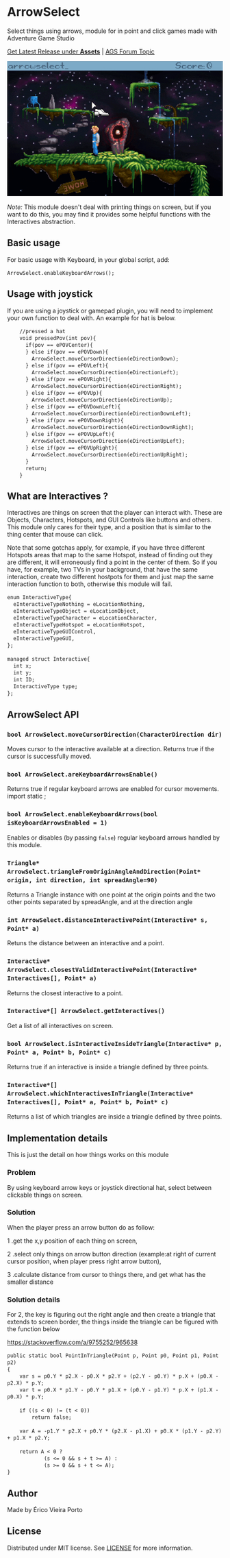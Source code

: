 # ArrowSelect
Select things using arrows, module for in point and click games made with
Adventure Game Studio

[Get Latest Release under **Assets**](https://github.com/ericoporto/arrowselect/releases/latest) | [AGS Forum Topic](https://www.adventuregamestudio.co.uk/forums/index.php?topic=57379.0)

![](arrowselect_demo.gif)

_Note:_ This module doesn't deal with printing things on screen, but if you want to do
this, you may find it provides some helpful functions with the Interactives
abstraction.

## Basic usage

For basic usage with Keyboard, in your global script, add:

```AGS Script
ArrowSelect.enableKeyboardArrows();
```

## Usage with joystick

If you are using a joystick or gamepad plugin, you will need to implement your
own function to deal with. An example for hat is below.

```AGS Script
    //pressed a hat
    void pressedPov(int pov){
      if(pov == ePOVCenter){
      } else if(pov == ePOVDown){
        ArrowSelect.moveCursorDirection(eDirectionDown);
      } else if(pov == ePOVLeft){
        ArrowSelect.moveCursorDirection(eDirectionLeft);
      } else if(pov == ePOVRight){
        ArrowSelect.moveCursorDirection(eDirectionRight);
      } else if(pov == ePOVUp){
        ArrowSelect.moveCursorDirection(eDirectionUp);
      } else if(pov == ePOVDownLeft){
        ArrowSelect.moveCursorDirection(eDirectionDownLeft);
      } else if(pov == ePOVDownRight){
        ArrowSelect.moveCursorDirection(eDirectionDownRight);
      } else if(pov == ePOVUpLeft){
        ArrowSelect.moveCursorDirection(eDirectionUpLeft);
      } else if(pov == ePOVUpRight){
        ArrowSelect.moveCursorDirection(eDirectionUpRight);
      }
      return;
    }
```

## What are Interactives ?

Interactives are things on screen that the player can interact with.
These are Objects, Characters, Hotspots, and GUI Controls like buttons and others.
This module only cares for their type, and a position that is similar to the
thing center that mouse can click.

Note that some gotchas apply, for example, if you have three different Hotspots
areas that map to the same Hotspot, instead of finding out they are different,
it will erroneously find a point in the center of them. So if you have, for
example, two TVs in your background, that have the same interaction, create
two different hostpots for them and just map the same interaction function to
both, otherwise this module will fail.

```AGS Script
enum InteractiveType{
  eInteractiveTypeNothing = eLocationNothing,
  eInteractiveTypeObject = eLocationObject,
  eInteractiveTypeCharacter = eLocationCharacter,
  eInteractiveTypeHotspot = eLocationHotspot,
  eInteractiveTypeGUIControl,
  eInteractiveTypeGUI,
};

managed struct Interactive{
  int x;
  int y;
  int ID;
  InteractiveType type;
};
```

## ArrowSelect API

### `bool ArrowSelect.moveCursorDirection(CharacterDirection dir)`

Moves cursor to the interactive available at a direction. Returns true if the
cursor is successfully moved.

### `bool ArrowSelect.areKeyboardArrowsEnable()`

Returns true if regular keyboard arrows are enabled for cursor movements.
import static ;

### `bool ArrowSelect.enableKeyboardArrows(bool isKeyboardArrowsEnabled = 1)`

Enables or disables (by passing `false`) regular keyboard arrows handled by this
module.

### `Triangle* ArrowSelect.triangleFromOriginAngleAndDirection(Point* origin, int direction, int spreadAngle=90)`

Returns a Triangle instance with one point at the origin points and the two
other points separated by spreadAngle, and at the direction angle

### `int ArrowSelect.distanceInteractivePoint(Interactive* s, Point* a)`

Retuns the distance between an interactive and a point.

### `Interactive* ArrowSelect.closestValidInteractivePoint(Interactive* Interactives[], Point* a)`

Returns the closest interactive to a point.

### `Interactive*[] ArrowSelect.getInteractives()`

Get a list of all interactives on screen.

### `bool ArrowSelect.isInteractiveInsideTriangle(Interactive* p, Point* a, Point* b, Point* c)`

Returns true if an interactive is inside a triangle defined by three points.

### `Interactive*[] ArrowSelect.whichInteractivesInTriangle(Interactive* Interactives[], Point* a, Point* b, Point* c)`

Returns a list of which triangles are inside a triangle defined by three points.

## Implementation details

This is just the detail on how things works on this module

### Problem

By using keyboard arrow keys or joystick directional hat, select between
clickable things on screen.

### Solution

When the player press an arrow button do as follow:

1 .get the x,y position of each thing on screen,

2 .select only things on arrow button direction (example:at right of current
  cursor position, when player press right arrow button),

3 .calculate distance from cursor to things there, and get what has the smaller
  distance

### Solution details

For 2, the key is figuring out the right angle and then create a triangle that
extends to screen border, the things inside the triangle can be figured with the
function below

https://stackoverflow.com/a/9755252/965638
```
public static bool PointInTriangle(Point p, Point p0, Point p1, Point p2)
{
    var s = p0.Y * p2.X - p0.X * p2.Y + (p2.Y - p0.Y) * p.X + (p0.X - p2.X) * p.Y;
    var t = p0.X * p1.Y - p0.Y * p1.X + (p0.Y - p1.Y) * p.X + (p1.X - p0.X) * p.Y;

    if ((s < 0) != (t < 0))
        return false;

    var A = -p1.Y * p2.X + p0.Y * (p2.X - p1.X) + p0.X * (p1.Y - p2.Y) + p1.X * p2.Y;

    return A < 0 ?
            (s <= 0 && s + t >= A) :
            (s >= 0 && s + t <= A);
}
```


## Author

Made by Érico Vieira Porto

## License

Distributed under MIT license. See [LICENSE](https://github.com/ericoporto/arrowselect/blob/master/LICENSE) for more information.
